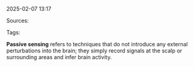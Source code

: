 2025-02-07 13:17

Sources: 

Tags:

**Passive sensing** refers to techniques that do not introduce any external perturbations into the brain; they simply record signals at the scalp or surrounding areas and infer brain activity.